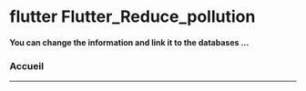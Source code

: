 <h1> flutter Flutter_Reduce_pollution </h1>
<h4> You can change the information and link it to the databases ...</h4>

<h3>Accueil</h3>

<!-- <img src="https://github.com/abenkoula71/Flutter_Reduce_pollution/blob/main/Screenshot_1642162647.png" width="300" />  -->
<hr>


